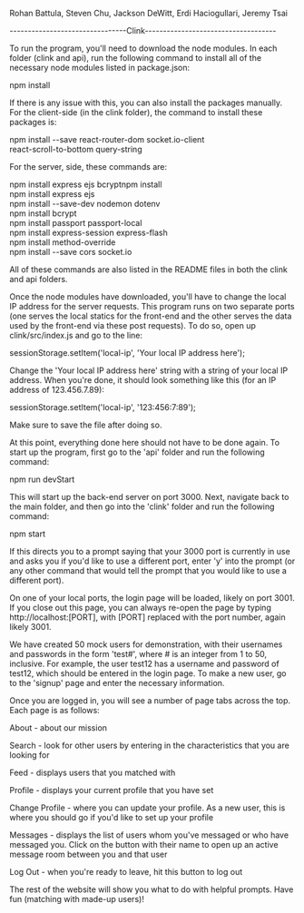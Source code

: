 Rohan Battula, Steven Chu, Jackson DeWitt, Erdi Haciogullari, Jeremy Tsai

--------------------------------Clink------------------------------------

To run the program, you'll need to download the node modules. In each
folder (clink and api), run the following command to install all of
the necessary node modules listed in package.json:

npm install

If there is any issue with this, you can also install the packages
manually. For the client-side (in the clink folder), the command
to install these packages is:

npm install --save react-router-dom socket.io-client \
    	    	   react-scroll-to-bottom query-string

For the server, side, these commands are:

npm install express ejs bcryptnpm install  
npm install express ejs  
npm install --save-dev nodemon dotenv  
npm install bcrypt  
npm install passport passport-local  
npm install express-session express-flash  
npm install method-override  
npm install --save cors socket.io

All of these commands are also listed in the README files in
both the clink and api folders.

Once the node modules have downloaded, you'll have to change the
local IP address for the server requests. This program runs on two
separate ports (one serves the local statics for the front-end and
the other serves the data used by the front-end via these post
requests). To do so, open up clink/src/index.js and go to the
line:

  sessionStorage.setItem('local-ip', 'Your local IP address here');

Change the 'Your local IP address here' string with a string of
your local IP address. When you're done, it should look something
like this (for an IP address of 123.456.7.89):

  sessionStorage.setItem('local-ip', '123:456:7:89');

Make sure to save the file after doing so.

At this point, everything done here should not have to be done again.
To start up the program, first go to the 'api' folder and run the
following command:

  npm run devStart

This will start up the back-end server on port 3000. Next, navigate
back to the main folder, and then go into the 'clink' folder and
run the following command:

  npm start

If this directs you to a prompt saying that your 3000 port is currently
in use and asks you if you'd like to use a different port, enter 'y'
into the prompt (or any other command that would tell the prompt that
you would like to use a different port).

On one of your local ports, the login page will be loaded, likely on
port 3001. If you close out this page, you can always re-open the page
by typing http://localhost:[PORT], with [PORT] replaced with the port
number, again likely 3001.

We have created 50 mock users for demonstration, with their usernames and
passwords in the form 'test#', where # is an integer from 1 to 50, inclusive.
For example, the user test12 has a username and password of test12, which
should be entered in the login page. To make a new user, go to the 'signup'
page and enter the necessary information.

Once you are logged in, you will see a number of page tabs across the
top. Each page is as follows:

About - about our mission

Search - look for other users by entering in the characteristics that
         you are looking for

Feed - displays users that you matched with

Profile - displays your current profile that you have set

Change Profile - where you can update your profile. As a new user,
       	         this is where you should go if you'd like to set
		 up your profile

Messages - displays the list of users whom you've messaged or who
	   have messaged you. Click on the button with their name
	   to open up an active message room between you and that
	   user

Log Out - when you're ready to leave, hit this button to log out


The rest of the website will show you what to do with helpful
prompts. Have fun (matching with made-up users)!